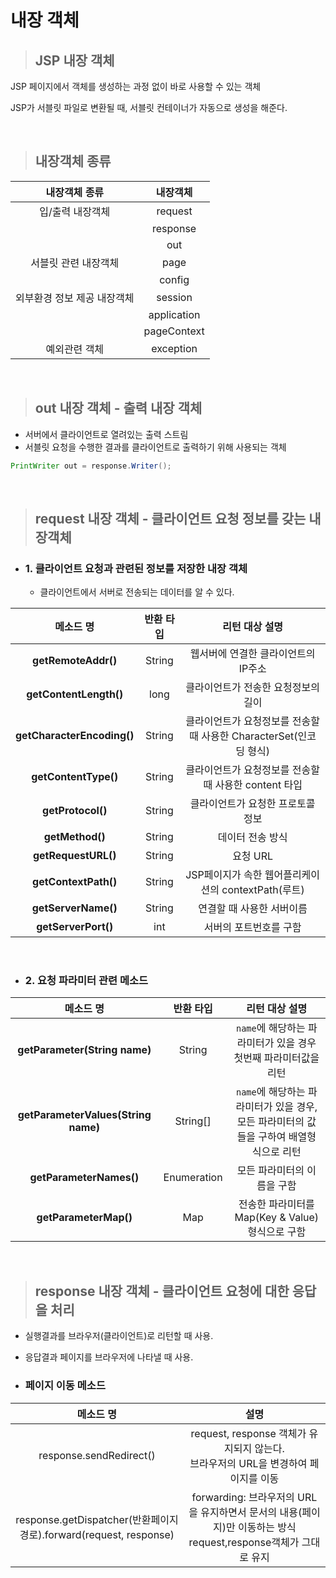 # 내장 객체

> ## JSP 내장 객체

JSP 페이지에서 객체를 생성하는 과정 없이 바로 사용할 수 있는 객체

JSP가 서블릿 파일로 변환될 때, 서블릿 컨테이너가 자동으로 생성을 해준다.

<br>

> ## 내장객체 종류

|내장객체 종류|내장객체|
|:--:|:--:|
|입/출력 내장객체|request|
||response|
||out|
|서블릿 관련 내장객체|page|
||config|
|외부환경 정보 제공 내장객체|session|
||application|
||pageContext|
|예외관련 객체|exception|


<br>

> ## out 내장 객체 - 출력 내장 객체

- 서버에서 클라이언트로 열려있는 출력 스트림
- 서블릿 요청을 수행한 결과를 클라이언트로 출력하기 위해 사용되는 객체

```java
PrintWriter out = response.Writer();
```

<br>

> ## request 내장 객체 - 클라이언트 요청 정보를 갖는 내장객체

- ### 1. 클라이언트 요청과 관련된 정보를 저장한 내장 객체
  - 클라이언트에서 서버로 전송되는 데이터를 알 수 있다.

|메소드 명|반환 타입|리턴 대상 설명|
|:--:|:--:|:--:|
|**getRemoteAddr()**|String| 웹서버에 연결한 클라이언트의 IP주소|
|**getContentLength()**|long| 클라이언트가 전송한 요청정보의 길이|
|**getCharacterEncoding()**|String| 클라이언트가 요청정보를 전송할 때 사용한 CharacterSet(인코딩 형식)|
|**getContentType()**|String|클라이언트가 요청정보를 전송할 때 사용한 content 타입|
|**getProtocol()**|String| 클라이언트가 요청한 프로토콜 정보|
|**getMethod()**|String| 데이터 전송 방식|
|**getRequestURL()**|String| 요청 URL|
|**getContextPath()**|String| JSP페이지가 속한 웹어플리케이션의 contextPath(루트)|
|**getServerName()**|String| 연결할 때 사용한 서버이름|
|**getServerPort()**|int| 서버의 포트번호를 구함|

<br>

- ### 2. 요청 파라미터 관련 메소드

|메소드 명|반환 타입| 리턴 대상 설명|
|:--:|:--:|:--:|
|**getParameter(String name)**|String|`name`에 해당하는 파라미터가 있을 경우 첫번째 파라미터값을 리턴 |
|**getParameterValues(String name)**|String[]|`name`에 해당하는 파라미터가 있을 경우, 모든 파라미터의 값들을 구하여 배열형식으로 리턴|
|**getParameterNames()**|Enumeration|모든 파라미터의 이름을 구함|
|**getParameterMap()**|Map|전송한 파라미터를 Map(Key & Value) 형식으로 구함|

<br>

> ## response 내장 객체 - 클라이언트 요청에 대한 응답을 처리

- 실행결과를 브라우저(클라이언트)로 리턴할 때 사용.
- 응답결과 페이지를 브라우저에 나타낼 때 사용.

- ### 페이지 이동 메소드

|메소드 명|설명|
|:--:|:--:|
|response.sendRedirect()|request, response 객체가 유지되지 않는다.<br>브라우저의 URL을 변경하여 페이지를 이동|
|response.getDispatcher(반환페이지경로).forward(request, response)|forwarding: 브라우저의 URL을 유지하면서 문서의 내용(페이지)만 이동하는 방식<br>request,response객체가 그대로 유지|
